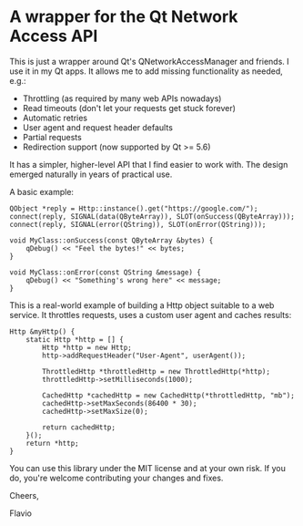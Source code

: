# A wrapper for the Qt Network Access API

This is just a wrapper around Qt's QNetworkAccessManager and friends. I use it in my Qt apps. It allows me to add missing functionality as needed, e.g.:

- Throttling (as required by many web APIs nowadays)
- Read timeouts (don't let your requests get stuck forever)
- Automatic retries
- User agent and request header defaults
- Partial requests
- Redirection support (now supported by Qt >= 5.6)

It has a simpler, higher-level API that I find easier to work with. The design emerged naturally in years of practical use.

A basic example:

```
QObject *reply = Http::instance().get("https://google.com/");
connect(reply, SIGNAL(data(QByteArray)), SLOT(onSuccess(QByteArray)));
connect(reply, SIGNAL(error(QString)), SLOT(onError(QString)));

void MyClass::onSuccess(const QByteArray &bytes) {
	qDebug() << "Feel the bytes!" << bytes;
}

void MyClass::onError(const QString &message) {
	qDebug() << "Something's wrong here" << message;
}
```

This is a real-world example of building a Http object suitable to a web service. It throttles requests, uses a custom user agent and caches results:

```
Http &myHttp() {
    static Http *http = [] {
        Http *http = new Http;
        http->addRequestHeader("User-Agent", userAgent());

        ThrottledHttp *throttledHttp = new ThrottledHttp(*http);
        throttledHttp->setMilliseconds(1000);

        CachedHttp *cachedHttp = new CachedHttp(*throttledHttp, "mb");
        cachedHttp->setMaxSeconds(86400 * 30);
        cachedHttp->setMaxSize(0);

        return cachedHttp;
    }();
    return *http;
}
```

You can use this library under the MIT license and at your own risk. If you do, you're welcome contributing your changes and fixes.

Cheers,

Flavio
